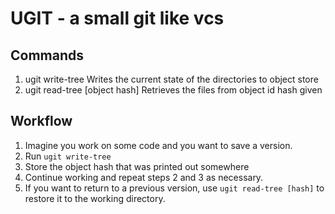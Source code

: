 # UGIT - a small git like vcs

## Commands 
1. ugit write-tree
    Writes the current state of the directories to object store
2. ugit read-tree [object hash]
    Retrieves the files from object id hash given

## Workflow
1. Imagine you work on some code and you want to save a version.
2. Run `ugit write-tree`
3. Store the object hash that was printed out somewhere
4. Continue working and repeat steps 2 and 3 as necessary.
5. If you want to return to a previous version, use `ugit read-tree [hash]`  to restore it to the working directory.
